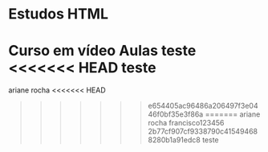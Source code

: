 # Estudos HTML
 Curso em vídeo
 Aulas teste
<<<<<<< HEAD
teste
=======
ariane rocha
<<<<<<< HEAD
>>>>>>> e654405ac96486a206497f3e0446f0bf35e3f86a
=======
ariane rocha francisco123456
>>>>>>> 2b77cf907cf9338790c415494688280b1a91edc8
teste
